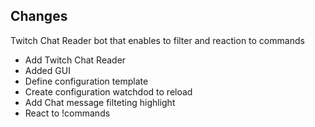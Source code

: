 ## Changes

Twitch Chat Reader bot that enables to filter and reaction to commands

- Add Twitch Chat Reader
- Added GUI
- Define configuration template
- Create configuration watchdod to reload
- Add Chat message filteting highlight
- React to !commands
